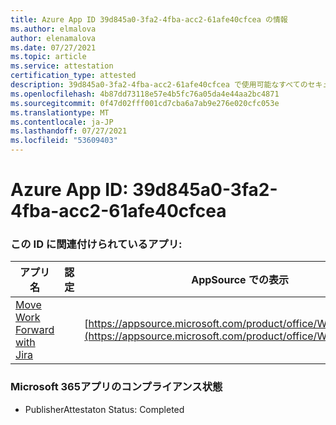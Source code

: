 ```yaml
---
title: Azure App ID 39d845a0-3fa2-4fba-acc2-61afe40cfcea の情報
ms.author: elmalova
author: elenamalova
ms.date: 07/27/2021
ms.topic: article
ms.service: attestation
certification_type: attested
description: 39d845a0-3fa2-4fba-acc2-61afe40cfcea で使用可能なすべてのセキュリティおよびコンプライアンス情報。
ms.openlocfilehash: 4b87dd73118e57e4b5fc76a05da4e44aa2bc4871
ms.sourcegitcommit: 0f47d02fff001cd7cba6a7ab9e276e020cfc053e
ms.translationtype: MT
ms.contentlocale: ja-JP
ms.lasthandoff: 07/27/2021
ms.locfileid: "53609403"
---
```

# <a name="azure-app-id-39d845a0-3fa2-4fba-acc2-61afe40cfcea"></a>Azure App ID: 39d845a0-3fa2-4fba-acc2-61afe40cfcea


### <a name="apps-associated-with-this-id"></a>この ID に関連付けられているアプリ:
| **アプリ名** | **認定** | **AppSource での表示** |
|--------------|---------------|-----------------------|
| [Move Work Forward with Jira](https://docs.microsoft.com/microsoft-365-app-certification/forward/WA200002855) |  | [https://appsource.microsoft.com/product/office/WA200002855](https://appsource.microsoft.com/product/office/WA200002855) |

### <a name="microsoft-365-app-compliance-status"></a>Microsoft 365アプリのコンプライアンス状態
- PublisherAttestaton Status: Completed
